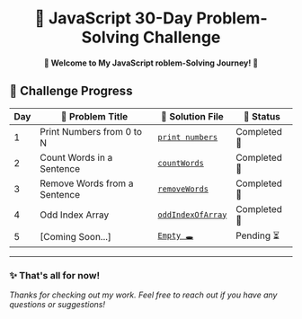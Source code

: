   <h1 align="center">🚀 JavaScript 30-Day Problem-Solving Challenge</h1>



<h4  align="center" > 🚀 Welcome to My JavaScript roblem-Solving Journey! 🎯 </h4> 


## 📅 Challenge Progress  

|  Day | 📌 Problem Title     | 📂 Solution File | 📆 Status |
|----|--------------------|-----------------|---|
| 1️  | Print Numbers from 0 to N | [`print numbers`](problems/printNumber(day1).js) | Completed 🎯 |
| 2️  | Count Words in a Sentence | [`countWords`](problems/countWords(day2).js )  | Completed 🎯 |
| 3️  | Remove Words from a Sentence | [`removeWords`](problems/removeWords(day3).js) | Completed 🎯 |
| 4️  | Odd Index Array | [`oddIndexOfArray`](problems/OddIndexArray(day4).js) | Completed 🎯|
| 5️  | [Coming Soon...] | [`Empty 🕳️`](#) | Pending ⏳ |
 <!--
|   6️  | [Coming Soon...] | [`Empty 🕳️`](#) | Pending ⏳ |
|   7️  | [Coming Soon...] | [`Empty 🕳️`](#) | Pending ⏳ |
|   8️ | [Coming Soon...] | [`Empty 🕳️`](#) | Pending ⏳ |
|   9️  | [Coming Soon...] | [`Empty 🕳️`](#) | Pending ⏳ |
|     | [Coming Soon...] | [`Empty 🕳️`](#) | Pending ⏳ |
|   1️1️ | [Coming Soon...] | [`Empty 🕳️`](#) | Pending ⏳ |
|    12 | [Coming Soon...] | [`Empty 🕳️`](#) | Pending ⏳ |
|    13️ | [Coming Soon...] | [`Empty 🕳️`](#) | Pending ⏳ |
|    14️ | [Coming Soon...] | [`Empty 🕳️`](#) | Pending ⏳ |
|    15️ | [Coming Soon...] | [`Empty 🕳️`](#) | Pending ⏳ |
|    16️ | [Coming Soon...] | [`Empty 🕳️`](#) | Pending ⏳ |
|    17️ | [Coming Soon...] | [`Empty 🕳️`](#) | Pending ⏳ |
|    18️ | [Coming Soon...] | [`Empty 🕳️`](#) | Pending ⏳ |
|    19️ | [Coming Soon...] | [`Empty 🕳️`](#) | Pending ⏳ |
|    20️ | [Coming Soon...] | [`Empty 🕳️`](#) | Pending ⏳ |
|    21 | [Coming Soon...] | [`Empty 🕳️`](#) | Pending ⏳ |
|    22 | [Coming Soon...] | [`Empty 🕳️`](#) | Pending ⏳ |
|    23️ | [Coming Soon...] | [`Empty 🕳️`](#) | Pending ⏳ |
|    24️ | [Coming Soon...] | [`Empty 🕳️`](#) | Pending ⏳ |
|    25️ | [Coming Soon...] | [`Empty 🕳️`](#) | Pending ⏳ |
|    26️ | [Coming Soon...] | [`Empty 🕳️`](#) | Pending ⏳ |
|    27️ | [Coming Soon...] | [`Empty 🕳️`](#) | Pending ⏳ |
|    28️ | [Coming Soon...] | [`Empty 🕳️`](#) | Pending ⏳ |
|    29️ | [Coming Soon...] | [`Empty 🕳️`](#) | Pending ⏳ |
|   3️0️ | [Coming Soon...] | [`Empty 🕳️`](#) | Pending ⏳ |
  -->

 


---
<!-- 
## 📂 Code Previews

### 📝 Day 1: Print Numbers from 0 to N [`🔗`](problems/day1.js)
**Problem Statement**: Write a JavaScript function `printNumbers(N)` that prints all numbers from **0 to N**.

#### Code :
```javascript
function printNumber(N) {
  if (N >= 0) {
    for (let i = 0; i <= N; i++) {
      console.log(i);
    }
  }
}
printNumber(5);
//output :0 1 2 3 4 5

```
### 📝 Day 2: Word Counter [`🔗`](problems/countWords(day2).js)
**Problem Statement**: Write a JavaScript function `countWords()`  that takes a string and returns the number of words contained in this string .
#### Code :
```javascript
function countWords(sentence) {
  let words = 0;
  let isWord = false;

  for (const char of sentence) {

    if (char != " ") {
      if (!isWord) {
        words++;
        isWord = true;
      }
    } else {
      isWord = false;
    }
  }
  return words;
}
const output = countWords("DEV ZeroOne is a Next-Gen Programming Learning Platform.");
const output2 = countWords("       ");
console.log(output,output2);
//output 8 0
```

### 📝 Day 3: Remove Words [`🔗`](problems/removeWords.js)
**Problem Statement**: Write a JavaScript function `removeWords()` that takes a string and returns the string without the first three words.
- If the input is null, undefined, or the empty string, it returns "Invalid input".
-  If the string length is three or less, it returns "String too short to remove".
- Do not use any built-in string methods such as .slice() or .substring().
#### Code :
```javascript
function removeWords(sentence) {
 
if( sentence === null ||
        sentence === undefined || 
        sentence === ""){
        return "Invalid Input "
    }

    if(typeof sentence !== 'string'){
            return "Invalid Input"    
    }  

let removeWord =''
let isWhiteSpaces = true;

  for (const word  of sentence) {
        if(word !== " "){
            isWhiteSpaces = false;
            break;
        }

        if(isWhiteSpaces){
            return "Invalid Input";
        }
    }

 if(sentence.length <= 3){
        return " String is too short to remove";
    }
    
    for(let i = 3; i < sentence.length; i++){

        removeWord = removeWord + sentence[i];

  }
    return removeWord;
}

console.log(removeWords("Dev Zero One")); // Zero One
console.log(removeWords("I love programming"));// ove programming
console.log(removeWords("yes"));// String is too Short to remove
console.log(removeWords(""));// Invalid Input
console.log(removeWords(555));// Invalid Input
console.log(removeWords(null));// Invalid Input


 
```
### 📝 Day 4: Odd Indexed Elements [`🔗`](problems/manipulationOddIndexArry.js)
**Problem Statement**: Write a JavaScript function that takes an array and returns a new array containing all the odd indexed elements from the original array. The function should handle the following cases.
- If the input array is empty or not an array, it returns "Invalid Array".
- If the input array contains non-numeric elements, it returns "Invalid Array".
- If the length of the original array is less than 3, the function adds "DEVZEROONE" to the beginning and if the length of the original array more than 3, the function adds "DEVZEROONE" to the end.
- We consider a 0-indexed position as an odd number.
#### Code :
```javascript
function oddIndexOfArray(arrays){

    if(arrays.length === 0 || 
        !Array.isArray(arrays)){
        return "Invalid Array"
    }

    for (const number of arrays) {
        if(typeof number !== 'number'){
            return "Invalid Array "
        }
       
    }

    let newArray = []
    newArray.push(arrays[0]);

    for( let i = 0; i < arrays.length ; i++ ){
        i % 2 !== 0 ? newArray.push(arrays[i]) : null;
    }
    newArray.length < 3 ? newArray.push("DEVZEROONE") : newArray.unshift("DEVZEROONE");

 return newArray;
}

const num = [ 12, 15, 8];
const num2 = [12, 15, 8, 65, 20, 111];

console.log(oddIndexOfArray(num)); // [ 12, 15, 'DEVZEROONE' ]

console.log(oddIndexOfArray(num2));//[ 'DEVZEROONE', 12, 15, 65, 111 ]

```


### 📝 Day 5: [Coming Soon...] [`🔗`](#)
**Problem Statement**: [`emty 🕳️`]
#### Code :
```javascript
console.log('output is on the way ')

``` -->
<!--  
### 📝 Day 6: [Coming Soon...] [`🔗`](#)
**Problem Statement**: [`emty 🕳️`]
#### Code :
```javascript 
console.log('output is on the way ')

```

 ### 📝 Day 7: [Coming Soon...] [`🔗`](#) 
 **Problem Statement**: 

 #### Code: 
```javascript  
console.log('output is on the way ')
``` 
### 📝 Day 8: [Coming Soon...] [`🔗`](#) 
**Problem Statement**: 
#### Code: 
```javascript  
console.log('output is on the way ')
``` 
### 📝 Day 9: [Coming Soon...] [`🔗`](#) **Problem Statement**: 
#### Code:  
```javascript  
console.log('output is on the way ')
``` 
### 📝 Day 10: [Coming Soon...] [`🔗`](#) **Problem Statement**: 
#### Code:  
```javascript  
console.log('output is on the way ')
``` 
### 📝 Day 11: [Coming Soon...] [`🔗`](#) **Problem Statement**: 
#### Code:  
```javascript  
console.log('output is on the way ')
``` 
### 📝 Day 12: [Coming Soon...] [`🔗`](#) **Problem Statement**: 
#### Code:  
```javascript  
console.log('output is on the way ')
``` 
### 📝 Day 13: [Coming Soon...] [`🔗`](#) **Problem Statement**: 
#### Code:  
```javascript  
console.log('output is on the way ')
``` 
### 📝 Day 14: [Coming Soon...] [`🔗`](#) **Problem Statement**: 
#### Code:  
```javascript  
console.log('output is on the way ')
``` 
### 📝 Day 15: [Coming Soon...] [`🔗`](#) **Problem Statement**: 
#### Code:  
```javascript  
console.log('output is on the way ')
``` 
### 📝 Day 16: [Coming Soon...] [`🔗`](#) **Problem Statement**: 
#### Code:  
```javascript  
console.log('output is on the way ')
``` 
### 📝 Day 17: [Coming Soon...] [`🔗`](#) **Problem Statement**: 
#### Code:  
```javascript  
console.log('output is on the way ')
``` 
### 📝 Day 18: [Coming Soon...] [`🔗`](#) **Problem Statement**: 
#### Code:  
```javascript  
console.log('output is on the way ')
``` 
### 📝 Day 19: [Coming Soon...] [`🔗`](#) **Problem Statement**: 
#### Code:  
```javascript  
console.log('output is on the way ')
``` 
### 📝 Day 20: [Coming Soon...] [`🔗`](#) **Problem Statement**: 
#### Code:  
```javascript  
console.log('output is on the way ')
``` 
### 📝 Day 21: [Coming Soon...] [`🔗`](#) **Problem Statement**: 
#### Code:  
```javascript  
console.log('output is on the way ')
``` 
### 📝 Day 22: [Coming Soon...] [`🔗`](#) **Problem Statement**: 
#### Code:  
```javascript  
console.log('output is on the way ')
``` 
### 📝 Day 23: [Coming Soon...] [`🔗`](#) **Problem Statement**: 
#### Code:  
```javascript  
console.log('output is on the way ')
``` 
### 📝 Day 24: [Coming Soon...] [`🔗`](#) **Problem Statement**: 
#### Code:  
```javascript  
console.log('output is on the way ')
``` 
### 📝 Day 25: [Coming Soon...] [`🔗`](#) **Problem Statement**: 
#### Code:  
```javascript  
console.log('output is on the way ')
``` 
### 📝 Day 26: [Coming Soon...] [`🔗`](#) **Problem Statement**: 
#### Code:  
```javascript  
console.log('output is on the way ')
``` 
### 📝 Day 27: [Coming Soon...] [`🔗`](#) **Problem Statement**: 
#### Code:  
```javascript  
console.log('output is on the way ')
``` 
### 📝 Day 28: [Coming Soon...] [`🔗`](#) **Problem Statement**: 
#### Code:  
```javascript  
console.log('output is on the way ')
``` 
### 📝 Day 29: [Coming Soon...] [`🔗`](#) **Problem Statement**: 
#### Code:  
```javascript  
console.log('output is on the way ')
``` 
### 📝 Day 30: [Coming Soon...] [`🔗`](#) **Problem Statement**: 
#### Code:  
```javascript  
console.log('output is on the way ')
``` 
-->
### ✨ That's all for now!

*Thanks for checking out my work. Feel free to reach out if you have any questions or suggestions!*
